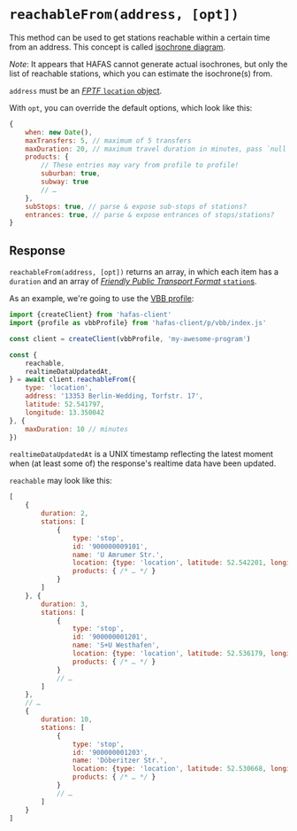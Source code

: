 # `reachableFrom(address, [opt])`

This method can be used to get stations reachable within a certain time from an address. This concept is called [isochrone diagram](https://en.wikipedia.org/wiki/Isochrone_map#Transportation_planning).

*Note*: It appears that HAFAS cannot generate actual isochrones, but only the list of reachable stations, which you can estimate the isochrone(s) from.

`address` must be an [*FPTF* `location` object](https://github.com/public-transport/friendly-public-transport-format/blob/3bd36faa721e85d9f5ca58fb0f38cdbedb87bbca/spec/readme.md#location-objects).

With `opt`, you can override the default options, which look like this:

```js
{
	when: new Date(),
	maxTransfers: 5, // maximum of 5 transfers
	maxDuration: 20, // maximum travel duration in minutes, pass `null` for infinite
	products: {
		// These entries may vary from profile to profile!
		suburban: true,
		subway: true
		// …
	},
	subStops: true, // parse & expose sub-stops of stations?
	entrances: true, // parse & expose entrances of stops/stations?
}
```

## Response

`reachableFrom(address, [opt])` returns an array, in which each item has a `duration` and an array of [*Friendly Public Transport Format* `station`s](https://github.com/public-transport/friendly-public-transport-format/blob/3bd36faa721e85d9f5ca58fb0f38cdbedb87bbca/spec/readme.md#station).

As an example, we're going to use the [VBB profile](../p/vbb):

```js
import {createClient} from 'hafas-client'
import {profile as vbbProfile} from 'hafas-client/p/vbb/index.js'

const client = createClient(vbbProfile, 'my-awesome-program')

const {
	reachable,
	realtimeDataUpdatedAt,
} = await client.reachableFrom({
	type: 'location',
	address: '13353 Berlin-Wedding, Torfstr. 17',
	latitude: 52.541797,
	longitude: 13.350042
}, {
	maxDuration: 10 // minutes
})
```

`realtimeDataUpdatedAt` is a UNIX timestamp reflecting the latest moment when (at least some of) the response's realtime data have been updated.

`reachable` may look like this:

```js
[
	{
		duration: 2,
		stations: [
			{
				type: 'stop',
				id: '900000009101',
				name: 'U Amrumer Str.',
				location: {type: 'location', latitude: 52.542201, longitude: 13.34953},
				products: { /* … */ }
			}
		]
	}, {
		duration: 3,
		stations: [
			{
				type: 'stop',
				id: '900000001201',
				name: 'S+U Westhafen',
				location: {type: 'location', latitude: 52.536179, longitude: 13.343839},
				products: { /* … */ }
			}
			// …
		]
	},
	// …
	{
		duration: 10,
		stations: [
			{
				type: 'stop',
				id: '900000001203',
				name: 'Döberitzer Str.',
				location: {type: 'location', latitude: 52.530668, longitude: 13.36811},
				products: { /* … */ }
			}
			// …
		]
	}
]
```

